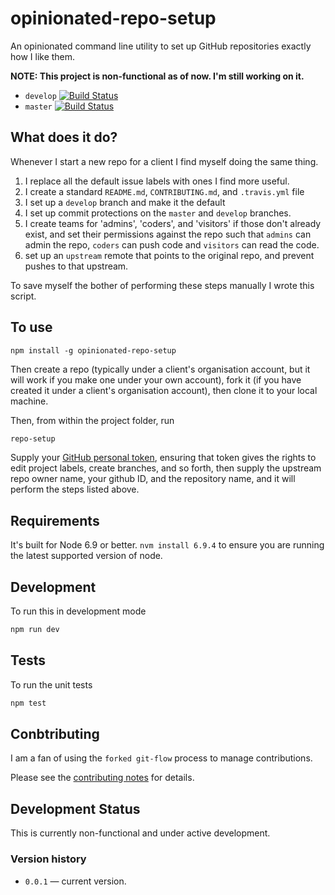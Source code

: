 # opinionated-repo-setup

An opinionated command line utility to set up GitHub repositories exactly how I like them.

**NOTE: This project is non-functional as of now. I'm still working on it.**

* `develop` [![Build Status](https://travis-ci.org/davesag/opinionated-repo-setup.svg?branch=develop)](https://travis-ci.org/davesag/github-label-fixer)
* `master` [![Build Status](https://travis-ci.org/davesag/opinionated-repo-setup.svg?branch=master)](https://travis-ci.org/davesag/github-label-fixer)

## What does it do?

Whenever I start a new repo for a client I find myself doing the same thing.

1. I replace all the default issue labels with ones I find more useful.
2. I create a standard `README.md`, `CONTRIBUTING.md`, and  `.travis.yml` file
3. I set up a `develop` branch and make it the default
4. I set up commit protections on the `master` and `develop` branches.
5. I create teams for 'admins', 'coders', and 'visitors' if those don't already exist, and set their permissions against the repo such that `admins` can admin the repo, `coders` can push code and `visitors` can read the code.
6. set up an `upstream` remote that points to the original repo, and prevent pushes to that upstream.

To save myself the bother of performing these steps manually I wrote this script.

## To use

```
npm install -g opinionated-repo-setup
```

Then create a repo (typically under a client's organisation account, but it will work if you make one under your own account), fork it (if you have created it under a client's organisation account), then clone it to your local machine.

Then, from within the project folder, run

```sh
repo-setup
```

Supply your [GitHub personal token](https://help.github.com/articles/creating-an-access-token-for-command-line-use/), ensuring that token gives the rights to edit project labels, create branches, and so forth, then supply the upstream repo owner name, your github ID, and the repository name, and it will perform the steps listed above.

## Requirements

It's built for Node 6.9 or better. `nvm install 6.9.4` to ensure you are running the latest supported version of node.

## Development

To run this in development mode

```sh
npm run dev
```

## Tests

To run the unit tests

```sh
npm test
```

## Conbtributing

I am a fan of using the `forked git-flow` process to manage contributions.

Please see the [contributing notes](CONTRIBUTING.md) for details.

## Development Status

This is currently non-functional and under active development.

### Version history

* `0.0.1` — current version.
